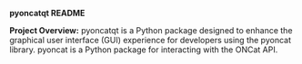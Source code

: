 **pyoncatqt README**

**Project Overview:**
pyoncatqt is a Python package designed to enhance the graphical user interface (GUI) experience for developers using the pyoncat library. pyoncat is a Python package for interacting with the ONCat API.
